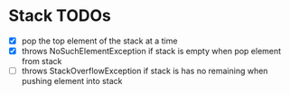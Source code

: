 # Stack TODOs


- [x] pop the top element of the stack at a time
- [x] throws NoSuchElementException if stack is empty when pop element from stack
- [ ] throws StackOverflowException if stack is has no remaining when pushing element into stack
